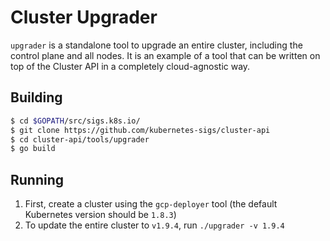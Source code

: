 # Cluster Upgrader

`upgrader` is a standalone tool to upgrade an entire cluster, including the
control plane and all nodes. It is an example of a tool that can be written on
top of the Cluster API in a completely cloud-agnostic way.

## Building

```bash
$ cd $GOPATH/src/sigs.k8s.io/
$ git clone https://github.com/kubernetes-sigs/cluster-api
$ cd cluster-api/tools/upgrader
$ go build
```

## Running
1) First, create a cluster using the `gcp-deployer` tool (the default Kubernetes version should be `1.8.3`)
2) To update the entire cluster to `v1.9.4`, run `./upgrader -v 1.9.4`
